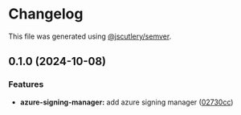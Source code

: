 # Changelog

This file was generated using [@jscutlery/semver](https://github.com/jscutlery/semver).

## 0.1.0 (2024-10-08)


### Features

* **azure-signing-manager:** add azure signing manager ([02730cc](https://github.com/PolymeshAssociation/signing-managers/commit/02730cc0d71fcfdad03798ec909c9d675cb936a1))
